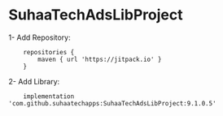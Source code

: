 # SuhaaTechAdsLibProject

1-	Add Repository:

		repositories {
			maven { url 'https://jitpack.io' }
		}

2-	Add Library:

  		implementation 'com.github.suhaatechapps:SuhaaTechAdsLibProject:9.1.0.5'
	
